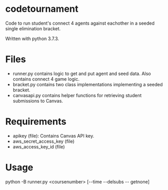 # codetournament

Code to run student's connect 4 agents against eachother in a seeded single elimination bracket.

Written with python 3.7.3.

# Files

- runner.py contains logic to get and put agent and seed data. Also contains connect 4 game logic.
- bracket.py contains two class implementations implementing a seeded bracket.
- canvasapi.py contains helper functions for retrieving student submissions to Canvas.

# Requirements

- apikey (file): Contains Canvas API key.
- aws_secret_access_key (file)
- aws_access_key_id (file)

# Usage 
python -B runner.py \<coursenumber\>  [--time <seconds> --delsubs -- getnone]